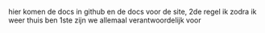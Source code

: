 hier komen de docs in github en de docs voor
de site, 2de regel ik zodra ik weer thuis ben
1ste zijn we allemaal verantwoordelijk voor